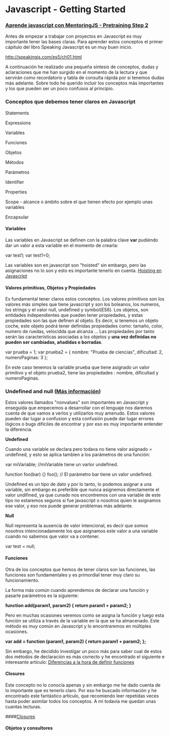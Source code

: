 
# Javascript - Getting Started
### [Aprende javascript con MentoringJS - Pretraining Step 2](http://mentoringjs.com)

Antes de empezar a trabajar con proyectos en Javascript es muy importante tener las bases claras. Para aprender estos conceptos el primer cápitulo del libro Speaking Javascript es un muy buen inicio.

http://speakingjs.com/es5/ch01.html

A continuación he realizado una pequeña síntesis de conceptos, dudas y aclaraciones que me han surgido en el momento de la lectura y que servirán como recordatorio y tabla de consulta rápida por si tenemos dudas más adelante. Sobre todo he querido incluir los conceptos más importantes y los que pueden ser un poco confusos al principio.

### Conceptos que debemos tener claros en Javascript

Statements

Expressions

Variables

Funciones

Objetos

Métodos

Parámetros

Identifier 

Properties 

Scope - alcance o ámbito sobre el que tienen efecto por ejemplo unas variables

Encapsular

#### Variables

Las variables en Javascript se definen con la palabra clave **var** pudiéndo dar un valor a esta variable en el momento de crearla:

var test1;
var test1=0;

Las variables son en javascript son "hoisted" sin embargo, pero las asignaciones no lo son y esto es importante tenerlo en cuenta.
[Hoisting en Javascript](http://www.etnassoft.com/2010/12/26/hoisting-en-javascript/)

#### Valores primitivas, Objetos y Propiedades

Es fundamental tener claros estos conceptos. 
Los valores primitivos son los valores más simples que tiene javascript y son los boleanos, los numeros, los strings y el valor null, undefined y symbol(ES6).
Los objetos, son entidades independientes que pueden tener propiedades, y estas propiedades son las que definen al objeto. Es decir, si tenemos un objeto coche, este objeto podrá tener definidas propiedades como: tamaño, color, numero de ruedas, velocidda que alcanza ...
Las propiedades por tanto serán las características asociadas a los objetos y **una vez definidas no pueden ser cambiadas, añadidas o borradas**.

var prueba = 1;
var prueba2 = { 
  nombre: "Prueba de ciencias",
  dificultad: 2,
  numeroPaginas: 3
};

En este caso tenemos la variable prueba que tiene asignado un valor primitivo y el objeto prueba2, tiene las propiedades : nombre, dificultad y numeroPaginas.

### Undefined and null ([Más información](http://www.enrique7mc.com/2016/01/diferencia-entre-null-y-undefined-en-javascript/))

Estos valores llamados "nonvalues" son importantes en Javascript y enseguida que empecemos a desarrollar con el lenguaje nos daremos cuenta de que vamos a verlos y utilizarlos muy amenudo. Estos valores pueden dar lugar a confusion y esta confusión puede dar lugar errores lógicos o bugs difíciles de encontrar y por eso es muy importante entender la diferencia.

**Undefined**

Cuando una variable se declara pero todava no tiene valor asignado = undefined, y esto se aplica tambien a los parámetros de una función:

var miVariable; //miVariable tiene un varlor undefined.

function foo(bar) {}
foo(); // El parámetro bar tiene un valor undefined.

Undefined es un tipo de dato y por lo tanto, lo podemos asignar a una variable, sin embargo es preferible que nunca asignemos directamente el valor undifined, ya que cunado nos encontremos con una variable de este tipo no estaremos seguros si fue javascript o nosotros quien le asignamos ese valor, y eso nos puede generar problemas más adelante.

**Null**

Null representa la ausencia de valor intencional, es decir que somos nosotros intencionadamente los que asignamos este valor a una variable cuando no sabemos que valor va a contener.

var test = null;

#### Funciones

Otra de los conceptos que hemos de tener claros son las funciones, las funciones son fundamentales y es primordial tener muy claro su funcionamiento.

La forma más común cuando aprendemos de declarar una función y pasarle parámetros es la siguiente:

**function add(param1, param2) {
    return param1 + param2;
}**

Pero en muchas ocasiones veremos como se asigna la función y luego esta función se utiliza a través de la variable en la que se ha almacenado. Este método es muy común en Javascript y lo encontraremos en múltiples ocasiones.

**var add = function (param1, param2) {
    return param1 + param2;
};** 

Sin embargo, he decidido investigar un poco más para saber cual de estos dos métodos de declaración es más correcto y he encontrado el siguiente e interesante artículo: [Diferencias a la hora de definir funciones](http://qbit.com.mx/blog/2013/08/23/formas-de-crear-funciones-en-javascript/)

#### Closures

Este concepto no lo conocía apenas y sin embargo me he dado cuenta de lo importante que es tenerlo claro. Por eso he buscado información y he encontrado este fantástico artículo, que recomiendo leer repetidas veces hasta poder asimilar todos los conceptos. A mi todavía me quedan unas cuantas lecturas.

####[Closures](https://jherax.wordpress.com/2015/02/13/javascript-closures/)

#### Objetos y consultores












